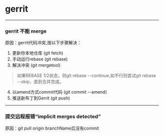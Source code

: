# gerrit

---

### gerrit 不能 merge

原因：gerrit代码冲突,按以下步骤解决：

1. 更新你本地仓库 (git fetch)
2. 手动运行rebase (git rebase)
3. 解决冲突 (git mergetool)
> 如果REBASE 1/2状态，则git rebase --continue,如不行则尝试git rebase --skip，直到合并完成。
4. 以amend方式commit代码 (git commit --amend)
5. 推送新布丁到Gerrit (git push)

---

### 提交远程报错“implicit merges detected”

原因：git pull origin branchName后没有commit